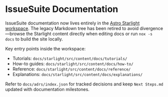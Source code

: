 # IssueSuite Documentation

IssueSuite documentation now lives entirely in the [Astro Starlight workspace](starlight). The legacy Markdown tree has been retired to avoid divergence—browse the Starlight content directly when editing docs or run `nox -s docs` to build the site locally.

Key entry points inside the workspace:

- Tutorials: `docs/starlight/src/content/docs/tutorials/`
- How-to guides: `docs/starlight/src/content/docs/how-to/`
- Reference: `docs/starlight/src/content/docs/reference/`
- Explanations: `docs/starlight/src/content/docs/explanations/`

Refer to `docs/adrs/index.json` for tracked decisions and keep `Next Steps.md` updated with documentation milestones.
